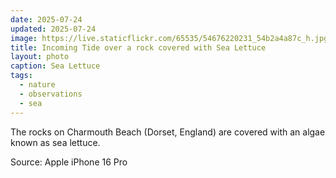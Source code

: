 ```yaml
---
date: 2025-07-24
updated: 2025-07-24
image: https://live.staticflickr.com/65535/54676220231_54b2a4a87c_h.jpg
title: Incoming Tide over a rock covered with Sea Lettuce
layout: photo
caption: Sea Lettuce
tags:
  - nature
  - observations
  - sea
---
```


The rocks on Charmouth Beach (Dorset, England) are covered with an algae known as sea lettuce.

Source: Apple iPhone 16 Pro